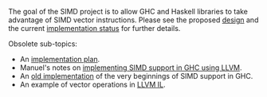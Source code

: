 
The goal of the SIMD project is to allow GHC and Haskell libraries to take advantage of SIMD vector instructions. Please see the proposed [design](simd/design) and the current [implementation status](simd/implementation/status) for further details.



Obsolete sub-topics:


- An [implementation plan](simd/implementation/plan).
- Manuel's notes on [implementing SIMD support in GHC using LLVM](simd/implementation/llvm).
- An [old implementation](simd/implementation/old) of the very beginnings of SIMD support in GHC.
- An example of vector operations in [LLVM IL](simd/llvm-example).
